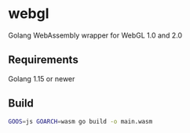 # webgl
Golang WebAssembly wrapper for WebGL 1.0 and 2.0

## Requirements

Golang 1.15 or newer

## Build 
```bash
GOOS=js GOARCH=wasm go build -o main.wasm
```
